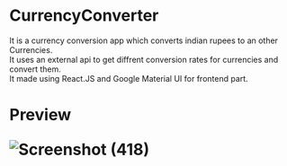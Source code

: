 
# CurrencyConverter
It is a currency conversion app which converts indian rupees to an other Currencies.
<br>
It uses an external api to get diffrent conversion rates for currencies and convert them.
<br>
It made using React.JS and Google Material UI for frontend part.
<br>
<H1>Preview
 
 ![Screenshot (418)](https://user-images.githubusercontent.com/72501596/115890013-1f1aa900-a472-11eb-8fdb-d8b6f7b5e2f8.png)

